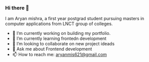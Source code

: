 ### Hi there 👋

I am Aryan mishra, a first year postgrad student pursuing masters in computer applications from LNCT group of colleges.

- 🔭 I’m currently working on building my portfolio.
- 🌱 I’m currently learning frontedn development
- 👯 I’m looking to collaborate on new project ideads
- 💬 Ask me about Frontend development
- 📫 How to reach me: aryanmis621@gmail.com
  
